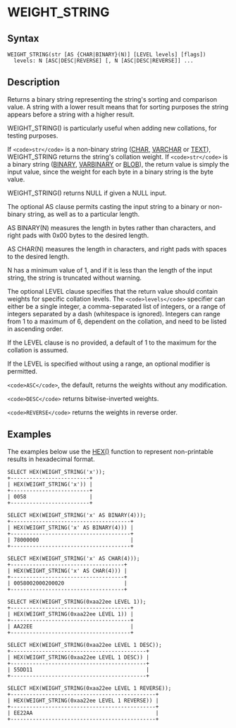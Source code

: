 
# WEIGHT_STRING

## Syntax


```
WEIGHT_STRING(str [AS {CHAR|BINARY}(N)] [LEVEL levels] [flags])
  levels: N [ASC|DESC|REVERSE] [, N [ASC|DESC|REVERSE]] ...
```

## Description


Returns a binary string representing the string's sorting and comparison value. A string with a lower result means that for sorting purposes the string appears before a string with a higher result.


WEIGHT_STRING() is particularly useful when adding new collations, for testing purposes.


If `<code>str</code>` is a non-binary string ([CHAR](../secondary-functions/information-functions/charset.md), [VARCHAR](../../../../data-types/string-data-types/varchar.md) or [TEXT](../../../../data-types/string-data-types/text.md)), WEIGHT_STRING returns the string's collation weight. If `<code>str</code>` is a binary string ([BINARY](../../../../storage-engines/innodb/binary-log-group-commit-and-innodb-flushing-performance.md), [VARBINARY](../../../../data-types/string-data-types/varbinary.md) or [BLOB](../../../../data-types/string-data-types/blob.md)), the return value is simply the input value, since the weight for each byte in a binary string is the byte value.


WEIGHT_STRING() returns NULL if given a NULL input.


The optional AS clause permits casting the input string to a binary or non-binary string, as well as to a particular length.


AS BINARY(N) measures the length in bytes rather than characters, and right pads with 0x00 bytes to the desired length.


AS CHAR(N) measures the length in characters, and right pads with spaces to the desired length.


N has a minimum value of 1, and if it is less than the length of the input string, the string is truncated without warning.


The optional LEVEL clause specifies that the return value should contain weights for specific collation levels. The `<code>levels</code>` specifier can either be a single integer, a comma-separated list of integers, or a range of integers separated by a dash (whitespace is ignored). Integers can range from 1 to a maximum of 6, dependent on the collation, and need to be listed in ascending order.


If the LEVEL clause is no provided, a default of 1 to the maximum for the collation is assumed.


If the LEVEL is specified without using a range, an optional modifier is permitted.


`<code>ASC</code>`, the default, returns the weights without any modification.


`<code>DESC</code>` returns bitwise-inverted weights.


`<code>REVERSE</code>` returns the weights in reverse order.


## Examples


The examples below use the [HEX()](../../../sql-language-structure/hexadecimal-literals.md) function to represent non-printable results in hexadecimal format.


```
SELECT HEX(WEIGHT_STRING('x'));
+-------------------------+
| HEX(WEIGHT_STRING('x')) |
+-------------------------+
| 0058                    |
+-------------------------+

SELECT HEX(WEIGHT_STRING('x' AS BINARY(4)));
+--------------------------------------+
| HEX(WEIGHT_STRING('x' AS BINARY(4))) |
+--------------------------------------+
| 78000000                             |
+--------------------------------------+

SELECT HEX(WEIGHT_STRING('x' AS CHAR(4)));
+------------------------------------+
| HEX(WEIGHT_STRING('x' AS CHAR(4))) |
+------------------------------------+
| 0058002000200020                   |
+------------------------------------+

SELECT HEX(WEIGHT_STRING(0xaa22ee LEVEL 1));
+--------------------------------------+
| HEX(WEIGHT_STRING(0xaa22ee LEVEL 1)) |
+--------------------------------------+
| AA22EE                               |
+--------------------------------------+

SELECT HEX(WEIGHT_STRING(0xaa22ee LEVEL 1 DESC));
+-------------------------------------------+
| HEX(WEIGHT_STRING(0xaa22ee LEVEL 1 DESC)) |
+-------------------------------------------+
| 55DD11                                    |
+-------------------------------------------+

SELECT HEX(WEIGHT_STRING(0xaa22ee LEVEL 1 REVERSE));
+----------------------------------------------+
| HEX(WEIGHT_STRING(0xaa22ee LEVEL 1 REVERSE)) |
+----------------------------------------------+
| EE22AA                                       |
+----------------------------------------------+
```
